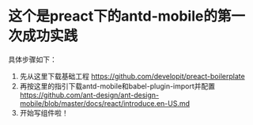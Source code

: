 # 这个是preact下的antd-mobile的第一次成功实践

具体步骤如下：

1. 先从这里下载基础工程 https://github.com/developit/preact-boilerplate
2. 再按这里的指引下载antd-mobile和babel-plugin-import并配置 https://github.com/ant-design/ant-design-mobile/blob/master/docs/react/introduce.en-US.md
3. 开始写组件啦！
